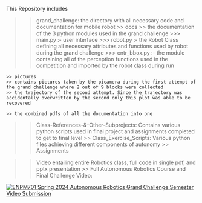 This Repository includes

>> grand_challenge: the directory with all necessary code and documentation for mobile robot
	>> docs
	>> the documentation of the 3 python modules used in the grand challenge
	>>> main.py :- user interface
	>>> robot.py :- the Robot Class defining all necessary attributes and functions used by robot during 
	   	     the grand challenge
	>>> cntr_bbox.py :- the module containing all of the perception functions used in the competition and
			 imported by the robot class during run

	>> pictures
	>> contains pictures taken by the picamera during the first attempt of the grand challenge where 2 out of 9 blocks were collected
	>> the trajectory of the second attempt. Since the trajectory was accidentally overwritten by the second only this plot was able to be recovered

	>> the combined pdfs of all the documentation into one

>> Class-References-&-Other-Subprojects: Contains various python scripts used in final project and assignments completed to get to final level
	>> Class_Exercise_Scripts: Various python files achieving different components of autonomy
	>> Assignments

>> Video entailing entire Robotics class, full code in single pdf, and pptx presentation
	>> Full Autonomous Robotics Course and Final Challenge Video:

[![ENPM701 Spring 2024 Autonomous Robotics Grand Challenge Semester Video Submission](https://img.youtube.com/vi/7_YkX7pjsPA/0.jpg)](https://www.youtube.com/watch?v=7_YkX7pjsPA)